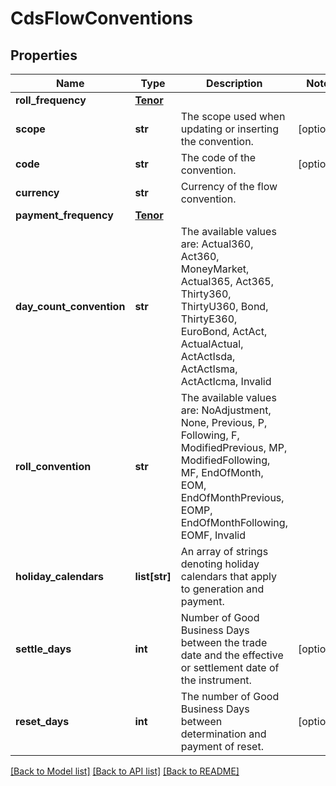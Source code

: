 # CdsFlowConventions

## Properties
Name | Type | Description | Notes
------------ | ------------- | ------------- | -------------
**roll_frequency** | [**Tenor**](Tenor.md) |  | 
**scope** | **str** | The scope used when updating or inserting the convention. | [optional] 
**code** | **str** | The code of the convention. | [optional] 
**currency** | **str** | Currency of the flow convention. | 
**payment_frequency** | [**Tenor**](Tenor.md) |  | 
**day_count_convention** | **str** | The available values are: Actual360, Act360, MoneyMarket, Actual365, Act365, Thirty360, ThirtyU360, Bond, ThirtyE360, EuroBond, ActAct, ActualActual, ActActIsda, ActActIsma, ActActIcma, Invalid | 
**roll_convention** | **str** | The available values are: NoAdjustment, None, Previous, P, Following, F, ModifiedPrevious, MP, ModifiedFollowing, MF, EndOfMonth, EOM, EndOfMonthPrevious, EOMP, EndOfMonthFollowing, EOMF, Invalid | 
**holiday_calendars** | **list[str]** | An array of strings denoting holiday calendars that apply to generation and payment. | 
**settle_days** | **int** | Number of Good Business Days between the trade date and the effective or settlement date of the instrument. | [optional] 
**reset_days** | **int** | The number of Good Business Days between determination and payment of reset. | [optional] 

[[Back to Model list]](../README.md#documentation-for-models) [[Back to API list]](../README.md#documentation-for-api-endpoints) [[Back to README]](../README.md)


